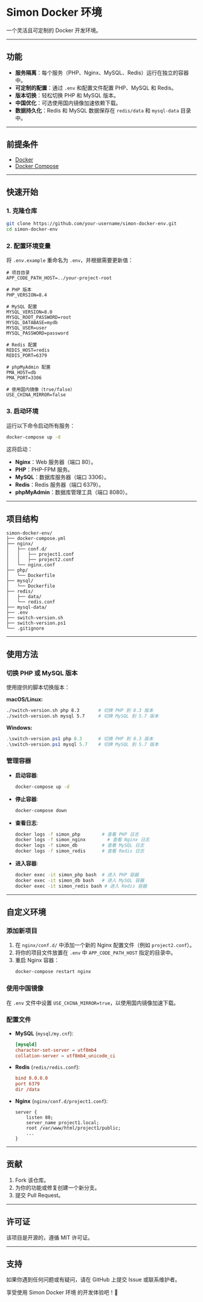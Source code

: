 
# Simon Docker 环境

一个灵活且可定制的 Docker 开发环境。

---

## 功能

- **服务隔离**：每个服务（PHP、Nginx、MySQL、Redis）运行在独立的容器中。
- **可定制的配置**：通过 `.env` 和配置文件配置 PHP、MySQL 和 Redis。
- **版本切换**：轻松切换 PHP 和 MySQL 版本。
- **中国优化**：可选使用国内镜像加速依赖下载。
- **数据持久化**：Redis 和 MySQL 数据保存在 `redis/data` 和 `mysql-data` 目录中。

---

## 前提条件

- [Docker](https://www.docker.com/get-started)
- [Docker Compose](https://docs.docker.com/compose/install/)

---

## 快速开始

### 1. 克隆仓库

```bash
git clone https://github.com/your-username/simon-docker-env.git
cd simon-docker-env
```

### 2. 配置环境变量

将 `.env.example` 重命名为 `.env`，并根据需要更新值：

```env
# 项目目录
APP_CODE_PATH_HOST=../your-project-root

# PHP 版本
PHP_VERSION=8.4

# MySQL 配置
MYSQL_VERSION=8.0
MYSQL_ROOT_PASSWORD=root
MYSQL_DATABASE=mydb
MYSQL_USER=user
MYSQL_PASSWORD=password

# Redis 配置
REDIS_HOST=redis
REDIS_PORT=6379

# phpMyAdmin 配置
PMA_HOST=db
PMA_PORT=3306

# 使用国内镜像（true/false）
USE_CHINA_MIRROR=false
```

### 3. 启动环境

运行以下命令启动所有服务：

```bash
docker-compose up -d
```

这将启动：
- **Nginx**：Web 服务器（端口 80）。
- **PHP**：PHP-FPM 服务。
- **MySQL**：数据库服务器（端口 3306）。
- **Redis**：Redis 服务器（端口 6379）。
- **phpMyAdmin**：数据库管理工具（端口 8080）。

---

## 项目结构

```plaintext
simon-docker-env/
├── docker-compose.yml
├── nginx/
│   ├── conf.d/
│   │   ├── project1.conf
│   │   ├── project2.conf
│   └── nginx.conf
├── php/
│   └── Dockerfile
├── mysql/
│   └── Dockerfile
├── redis/
│   ├── data/
│   └── redis.conf
├── mysql-data/
├── .env
├── switch-version.sh
├── switch-version.ps1
└── .gitignore
```

---

## 使用方法

### 切换 PHP 或 MySQL 版本

使用提供的脚本切换版本：

**macOS/Linux:**
```bash
./switch-version.sh php 8.3       # 切换 PHP 到 8.3 版本
./switch-version.sh mysql 5.7     # 切换 MySQL 到 5.7 版本
```

**Windows:**
```powershell
.\switch-version.ps1 php 8.3      # 切换 PHP 到 8.3 版本
.\switch-version.ps1 mysql 5.7    # 切换 MySQL 到 5.7 版本
```

### 管理容器

- **启动容器**:
  ```bash
  docker-compose up -d
  ```
- **停止容器**:
  ```bash
  docker-compose down
  ```
- **查看日志**:
  ```bash
  docker logs -f simon_php        # 查看 PHP 日志
  docker logs -f simon_nginx        # 查看 Nginx 日志
  docker logs -f simon_db         # 查看 MySQL 日志
  docker logs -f simon_redis      # 查看 Redis 日志
  ```
- **进入容器**:
  ```bash
  docker exec -it simon_php bash  # 进入 PHP 容器
  docker exec -it simon_db bash   # 进入 MySQL 容器
  docker exec -it simon_redis bash # 进入 Redis 容器
  ```

---

## 自定义环境

### 添加新项目

1. 在 `nginx/conf.d/` 中添加一个新的 Nginx 配置文件（例如 `project2.conf`）。
2. 将你的项目文件放置在 `.env` 中 `APP_CODE_PATH_HOST` 指定的目录中。
3. 重启 Nginx 容器：
   ```bash
   docker-compose restart nginx
   ```

### 使用中国镜像

在 `.env` 文件中设置 `USE_CHINA_MIRROR=true`，以使用国内镜像加速下载。

### 配置文件

- **MySQL** (`mysql/my.cnf`):
  ```conf
  [mysqld]
  character-set-server = utf8mb4
  collation-server = utf8mb4_unicode_ci
  ```

- **Redis** (`redis/redis.conf`):
  ```conf
  bind 0.0.0.0
  port 6379
  dir /data
  ```

- **Nginx** (`nginx/conf.d/project1.conf`):
  ```nginx
  server {
      listen 80;
      server_name project1.local;
      root /var/www/html/project1/public;
      ...
  }
  ```

---

## 贡献

1. Fork 该仓库。
2. 为你的功能或修复创建一个新分支。
3. 提交 Pull Request。

---

## 许可证

该项目是开源的，遵循 MIT 许可证。

---

## 支持

如果你遇到任何问题或有疑问，请在 GitHub 上提交 Issue 或联系维护者。

享受使用 Simon Docker 环境 的开发体验吧！🚀
